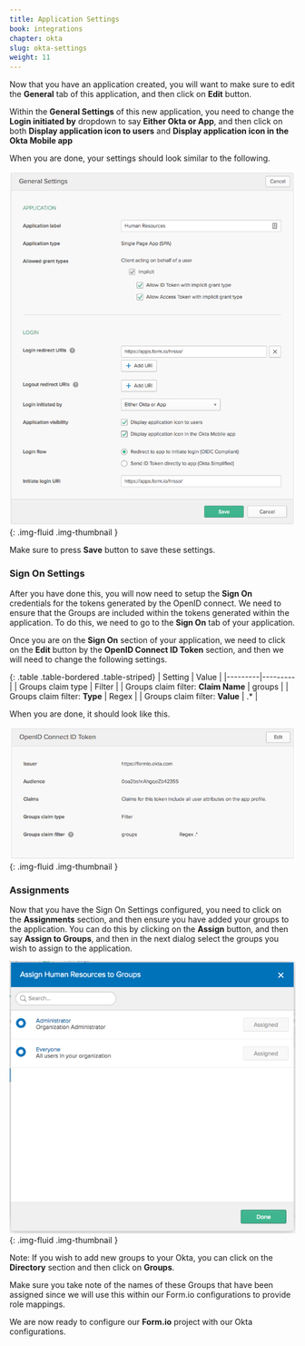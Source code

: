 ```yaml
---
title: Application Settings
book: integrations
chapter: okta
slug: okta-settings
weight: 11
---
```

Now that you have an application created, you will want to make sure to edit the **General** tab of this application, and then click on **Edit** button.

Within the **General Settings** of this new application, you need to change the **Login initiated by** dropdown to say **Either Okta or App**, and then click on both **Display application icon to users** and **Display application icon in the Okta Mobile app**

When you are done, your settings should look similar to the following.

![](/assets/img/integrations/okta/app-settings.png){: .img-fluid .img-thumbnail }

Make sure to press **Save** button to save these settings.

### Sign On Settings
After you have done this, you will now need to setup the **Sign On** credentials for the tokens generated by the OpenID connect. We need to ensure that the Groups are included within the tokens generated within the application. To do this, we need to go to the **Sign On** tab of your application.

Once you are on the **Sign On** section of your application, we need to click on the **Edit** button by the **OpenID Connect ID Token** section, and then we will need to change the following settings.

{: .table .table-bordered .table-striped}
| Setting | Value |
|---------|---------|
| Groups claim type | Filter |
| Groups claim filter: **Claim Name** | groups |
| Groups claim filter: **Type** | Regex |
| Groups claim filter: **Value** | .* |

When you are done, it should look like this.

![](/assets/img/integrations/okta/openid-token-claims.png){: .img-fluid .img-thumbnail }

### Assignments
Now that you have the Sign On Settings configured, you need to click on the **Assignments** section, and then ensure you have added your groups to the application. You can do this by clicking on the **Assign** button, and then say **Assign to Groups**, and then in the next dialog select the groups you wish to assign to the application.

![](/assets/img/integrations/okta/assign-to-groups.png){: .img-fluid .img-thumbnail }

Note: If you wish to add new groups to your Okta, you can click on the **Directory** section and then click on **Groups**. 

Make sure you take note of the names of these Groups that have been assigned since we will use this within our Form.io configurations to provide role mappings.

We are now ready to configure our **Form.io** project with our Okta configurations.
